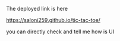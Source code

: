 The deployed link is here

https://saloni259.github.io/tic-tac-toe/ 

you can directly check and tell me  how is UI

